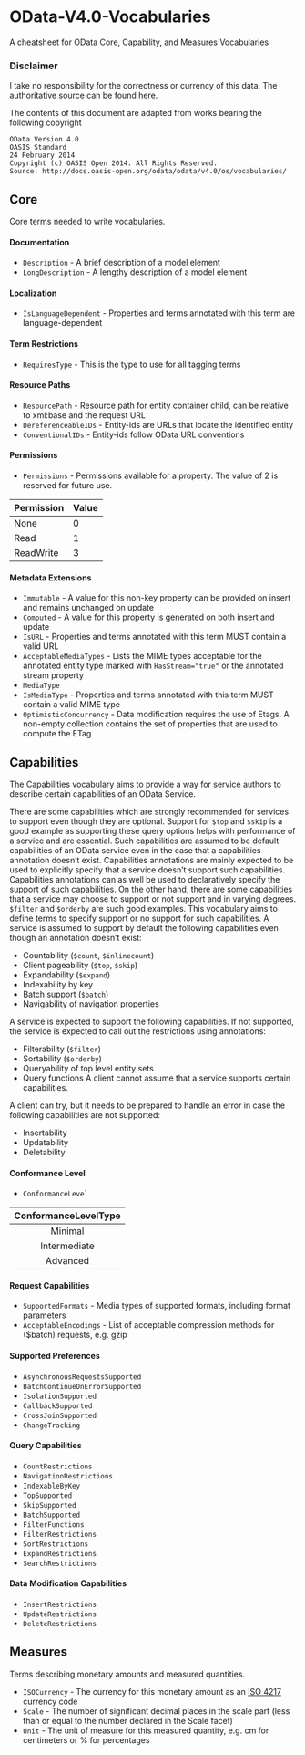 # OData-V4.0-Vocabularies
A cheatsheet for OData Core, Capability, and Measures Vocabularies

### Disclaimer
I take no responsibility for the correctness or currency of this data. The authoritative source can be found [here](http://www.odata.org/vocabularies/).

The contents of this document are adapted from works bearing the following copyright

```
OData Version 4.0
OASIS Standard
24 February 2014
Copyright (c) OASIS Open 2014. All Rights Reserved.
Source: http://docs.oasis-open.org/odata/odata/v4.0/os/vocabularies/
```

## Core
Core terms needed to write vocabularies.

#### Documentation
- `Description` - A brief description of a model element
- `LongDescription` - A lengthy description of a model element

#### Localization
- `IsLanguageDependent` - Properties and terms annotated with this term are language-dependent

#### Term Restrictions
- `RequiresType` - This is the type to use for all tagging terms

#### Resource Paths
- `ResourcePath` - Resource path for entity container child, can be relative to xml:base and the request URL
- `DereferenceableIDs` - Entity-ids are URLs that locate the identified entity
- `ConventionalIDs` - Entity-ids follow OData URL conventions

#### Permissions
- `Permissions` - Permissions available for a property. The value of 2 is reserved for future use.

| Permission | Value |
|------------|-------|
|    None    |   0   |
|    Read    |   1   |
|  ReadWrite |   3   |

#### Metadata Extensions
- `Immutable` - A value for this non-key property can be provided on insert and remains unchanged on update
- `Computed` - A value for this property is generated on both insert and update
- `IsURL` - Properties and terms annotated with this term MUST contain a valid URL
- `AcceptableMediaTypes` - Lists the MIME types acceptable for the annotated entity type marked with `HasStream="true"` or the annotated stream property
- `MediaType`
- `IsMediaType` - Properties and terms annotated with this term MUST contain a valid MIME type
- `OptimisticConcurrency` - Data modification requires the use of Etags. A non-empty collection contains the set of properties that are used to compute the ETag

## Capabilities
The Capabilities vocabulary aims to provide a way for service authors to describe certain capabilities of an OData Service.

There are some capabilities which are strongly recommended for services to support even though they are optional. Support for `$top` and `$skip` is a good example as supporting these query options helps with performance of a service and are essential. Such capabilities are assumed to be default capabilities of an OData service even in the case that a capabilities annotation doesn’t exist. Capabilities annotations are mainly expected to be used to explicitly specify that a service doesn’t support such capabilities. Capabilities annotations can as well be used to declaratively specify the support of such capabilities. On the other hand, there are some capabilities that a service may choose to support or not support and in varying degrees. `$filter` and `$orderby` are such good examples. This vocabulary aims to define terms to specify support or no support for such capabilities. 
A service is assumed to support by default the following capabilities even though an annotation doesn’t exist:
- Countability (`$count`, `$inlinecount`)
- Client pageability (`$top`, `$skip`)
- Expandability (`$expand`)
- Indexability by key
- Batch support (`$batch`)
- Navigability of navigation properties 

A service is expected to support the following capabilities. If not supported, the service is expected to call out the restrictions using annotations:
- Filterability (`$filter`)
- Sortability (`$orderby`)
- Queryability of top level entity sets
- Query functions A client cannot assume that a service supports certain capabilities. 

A client can try, but it needs to be prepared to handle an error in case the following capabilities are not supported:
- Insertability
- Updatability
- Deletability

#### Conformance Level
- `ConformanceLevel`

| ConformanceLevelType |
|:--------------------:|
|        Minimal       |
|     Intermediate     |
|       Advanced       |

#### Request Capabilities
- `SupportedFormats` - Media types of supported formats, including format parameters
- `AcceptableEncodings` - List of acceptable compression methods for ($batch) requests, e.g. gzip

#### Supported Preferences
- `AsynchronousRequestsSupported`
- `BatchContinueOnErrorSupported`
- `IsolationSupported`
- `CallbackSupported`
- `CrossJoinSupported`
- `ChangeTracking`

#### Query Capabilities
- `CountRestrictions`
- `NavigationRestrictions`
- `IndexableByKey`
- `TopSupported`
- `SkipSupported`
- `BatchSupported`
- `FilterFunctions`
- `FilterRestrictions`
- `SortRestrictions`
- `ExpandRestrictions`
- `SearchRestrictions`

#### Data Modification Capabilities
- `InsertRestrictions`
- `UpdateRestrictions`
- `DeleteRestrictions`

## Measures
Terms describing monetary amounts and measured quantities.

- `ISOCurrency` - The currency for this monetary amount as an [ISO 4217](https://en.wikipedia.org/wiki/ISO_4217) currency code
- `Scale` - The number of significant decimal places in the scale part (less than or equal to the number declared in the Scale facet)
- `Unit` - The unit of measure for this measured quantity, e.g. cm for centimeters or % for percentages

